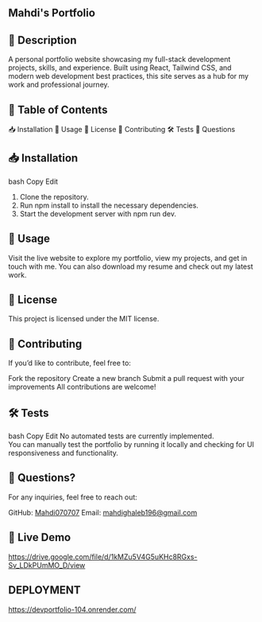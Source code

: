 ## Mahdi's Portfolio

## 📌 Description
A personal portfolio website showcasing my full-stack development projects, skills, and experience.
Built using React, Tailwind CSS, and modern web development best practices, this site serves as a hub for my work and professional journey.

## 📖 Table of Contents
📥 Installation
🚀 Usage
📜 License
🤝 Contributing
🛠 Tests
📩 Questions

## 📥 Installation
bash
Copy
Edit
1. Clone the repository.  
2. Run npm install to install the necessary dependencies.  
3. Start the development server with npm run dev.  
## 🚀 Usage
Visit the live website to explore my portfolio, view my projects, and get in touch with me.
You can also download my resume and check out my latest work.

## 📜 License
This project is licensed under the MIT license.

## 🤝 Contributing
If you’d like to contribute, feel free to:

Fork the repository
Create a new branch
Submit a pull request with your improvements
All contributions are welcome!

## 🛠 Tests
bash
Copy
Edit
No automated tests are currently implemented.  
You can manually test the portfolio by running it locally and checking for UI responsiveness and functionality.  

## 📩 Questions?
For any inquiries, feel free to reach out:

GitHub: [Mahdi070707](https://github.com/Mahdi196)
Email: mahdighaleb196@gmail.com

## 🎥 Live Demo
https://drive.google.com/file/d/1kMZu5V4G5uKHc8RGxs-Sv_LDkPUmMO_D/view

## DEPLOYMENT 
https://devportfolio-104.onrender.com/

